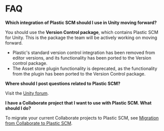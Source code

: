 # FAQ

**Which integration of Plastic SCM should I use in Unity moving forward?**

You should use the **Version Control package**, which contains Plastic SCM for Unity. This is the package the team will be actively working on moving forward. 

* Plastic's standard version control integration has been removed from editor versions, and its functionality has been ported to the Version control package.
* The Asset store plugin functionality is deprecated, as the functionality from the plugin has been ported to the Version Control package.

**Where should I post questions related to Plastic SCM?**

Visit the [Unity forum](https://forum.unity.com/forums/plastic-scm.605/).

**I have a Collaborate project that I want to use with Plastic SCM. What should I do?**

To migrate your current Collaborate projects to Plastic SCM, see [Migration from Collaborate to Plastic SCM](MigrateCollab.md).
